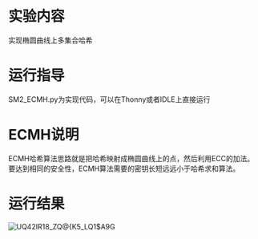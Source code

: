 实验内容
===
实现椭圆曲线上多集合哈希

运行指导
===
SM2_ECMH.py为实现代码，可以在Thonny或者IDLE上直接运行

ECMH说明
======
ECMH哈希算法思路就是把哈希映射成椭圆曲线上的点，然后利用ECC的加法。要达到相同的安全性，ECMH算法需要的密钥长短远远小于哈希求和算法。

运行结果
====
![UQ42IR18_ZQ@{K5_LQ1$A9G](https://user-images.githubusercontent.com/109579171/181791654-037ab8a2-0b3e-4354-be9b-72db241950e4.png)
